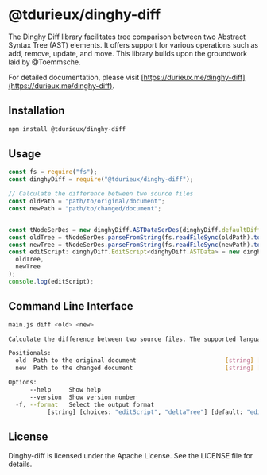 # @tdurieux/dinghy-diff

The Dinghy Diff library facilitates tree comparison between two Abstract Syntax Tree (AST) elements. It offers support for various operations such as add, remove, update, and move. This library builds upon the groundwork laid by @Toemmsche.

For detailed documentation, please visit [https://durieux.me/dinghy-diff](https://durieux.me/dinghy-diff).

## Installation

```bash
npm install @tdurieux/dinghy-diff
```

## Usage

```javascript
const fs = require("fs");
const dinghyDiff = require("@tdurieux/dinghy-diff");

// Calculate the difference between two source files
const oldPath = "path/to/original/document";
const newPath = "path/to/changed/document";


const tNodeSerDes = new dinghyDiff.ASTDataSerDes(dinghyDiff.defaultDiffOptions);
const oldTree = tNodeSerDes.parseFromString(fs.readFileSync(oldPath).toString());
const newTree = tNodeSerDes.parseFromString(fs.readFileSync(newPath).toString());
const editScript: dinghyDiff.EditScript<dinghyDiff.ASTData> = new dinghyDiff.SemanticDiff<dinghyDiff.ASTData>(dinghyDiff.defaultDiffOptions).diff(
  oldTree,
  newTree
);
console.log(editScript);
```

## Command Line Interface

```bash
main.js diff <old> <new>

Calculate the difference between two source files. The supported languages are Dockerfile and Shell.

Positionals:
  old  Path to the original document                         [string] [required]
  new  Path to the changed document                          [string] [required]

Options:
      --help     Show help                                             [boolean]
      --version  Show version number                                   [boolean]
  -f, --format   Select the output format
           [string] [choices: "editScript", "deltaTree"] [default: "editScript"]
```

## License

Dinghy-diff is licensed under the Apache License. See the LICENSE file for details.
